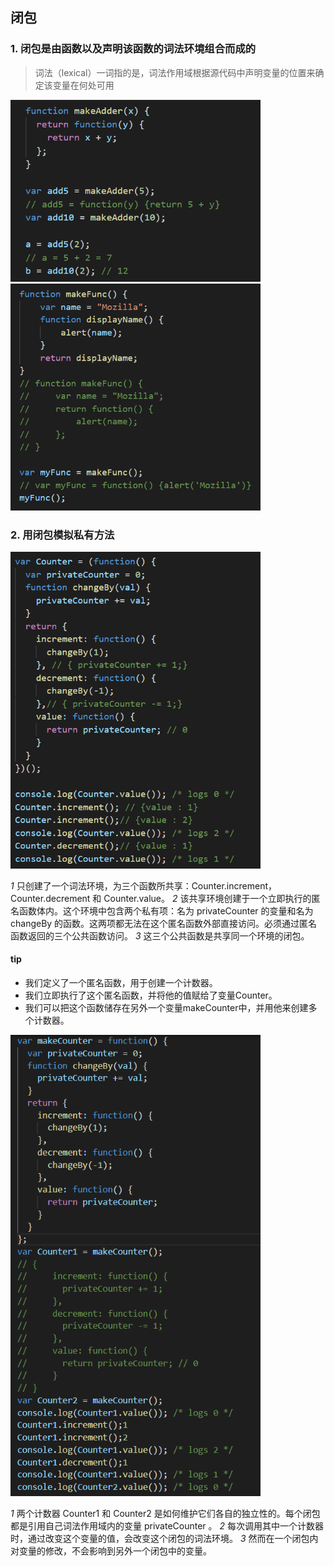 ## 闭包

### 1. 闭包是由函数以及声明该函数的词法环境组合而成的

> 词法（lexical）一词指的是，词法作用域根据源代码中声明变量的位置来确定该变量在何处可用

<img src="./img/tip1.png" style="width: 400px;">

<img src="./img/tip2.png" style="width: 400px;">

### 2. 用闭包模拟私有方法

<img src="./img/tip3.png" style="width: 400px;">

*1* 只创建了一个词法环境，为三个函数所共享：Counter.increment，Counter.decrement 和 Counter.value。
*2* 该共享环境创建于一个立即执行的匿名函数体内。这个环境中包含两个私有项：名为 privateCounter 的变量和名为 changeBy 的函数。这两项都无法在这个匿名函数外部直接访问。必须通过匿名函数返回的三个公共函数访问。
*3* 这三个公共函数是共享同一个环境的闭包。

#### tip

* 我们定义了一个匿名函数，用于创建一个计数器。
* 我们立即执行了这个匿名函数，并将他的值赋给了变量Counter。
* 我们可以把这个函数储存在另外一个变量makeCounter中，并用他来创建多个计数器。

<img src="./img/tip4.png" style="width: 400px;">

*1* 两个计数器 Counter1 和 Counter2 是如何维护它们各自的独立性的。每个闭包都是引用自己词法作用域内的变量 privateCounter 。
*2* 每次调用其中一个计数器时，通过改变这个变量的值，会改变这个闭包的词法环境。
*3* 然而在一个闭包内对变量的修改，不会影响到另外一个闭包中的变量。
